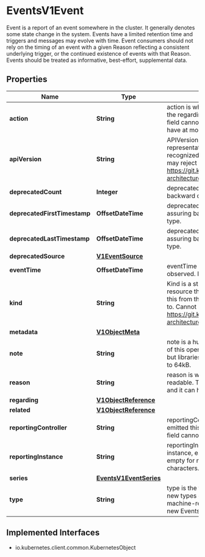 

# EventsV1Event

Event is a report of an event somewhere in the cluster. It generally denotes some state change in the system. Events have a limited retention time and triggers and messages may evolve with time.  Event consumers should not rely on the timing of an event with a given Reason reflecting a consistent underlying trigger, or the continued existence of events with that Reason.  Events should be treated as informative, best-effort, supplemental data.

## Properties

| Name | Type | Description | Notes |
|------------ | ------------- | ------------- | -------------|
|**action** | **String** | action is what action was taken/failed regarding to the regarding object. It is machine-readable. This field cannot be empty for new Events and it can have at most 128 characters. |  [optional] |
|**apiVersion** | **String** | APIVersion defines the versioned schema of this representation of an object. Servers should convert recognized schemas to the latest internal value, and may reject unrecognized values. More info: https://git.k8s.io/community/contributors/devel/sig-architecture/api-conventions.md#resources |  [optional] |
|**deprecatedCount** | **Integer** | deprecatedCount is the deprecated field assuring backward compatibility with core.v1 Event type. |  [optional] |
|**deprecatedFirstTimestamp** | **OffsetDateTime** | deprecatedFirstTimestamp is the deprecated field assuring backward compatibility with core.v1 Event type. |  [optional] |
|**deprecatedLastTimestamp** | **OffsetDateTime** | deprecatedLastTimestamp is the deprecated field assuring backward compatibility with core.v1 Event type. |  [optional] |
|**deprecatedSource** | [**V1EventSource**](V1EventSource.md) |  |  [optional] |
|**eventTime** | **OffsetDateTime** | eventTime is the time when this Event was first observed. It is required. |  |
|**kind** | **String** | Kind is a string value representing the REST resource this object represents. Servers may infer this from the endpoint the client submits requests to. Cannot be updated. In CamelCase. More info: https://git.k8s.io/community/contributors/devel/sig-architecture/api-conventions.md#types-kinds |  [optional] |
|**metadata** | [**V1ObjectMeta**](V1ObjectMeta.md) |  |  [optional] |
|**note** | **String** | note is a human-readable description of the status of this operation. Maximal length of the note is 1kB, but libraries should be prepared to handle values up to 64kB. |  [optional] |
|**reason** | **String** | reason is why the action was taken. It is human-readable. This field cannot be empty for new Events and it can have at most 128 characters. |  [optional] |
|**regarding** | [**V1ObjectReference**](V1ObjectReference.md) |  |  [optional] |
|**related** | [**V1ObjectReference**](V1ObjectReference.md) |  |  [optional] |
|**reportingController** | **String** | reportingController is the name of the controller that emitted this Event, e.g. &#x60;kubernetes.io/kubelet&#x60;. This field cannot be empty for new Events. |  [optional] |
|**reportingInstance** | **String** | reportingInstance is the ID of the controller instance, e.g. &#x60;kubelet-xyzf&#x60;. This field cannot be empty for new Events and it can have at most 128 characters. |  [optional] |
|**series** | [**EventsV1EventSeries**](EventsV1EventSeries.md) |  |  [optional] |
|**type** | **String** | type is the type of this event (Normal, Warning), new types could be added in the future. It is machine-readable. This field cannot be empty for new Events. |  [optional] |


## Implemented Interfaces

* io.kubernetes.client.common.KubernetesObject


